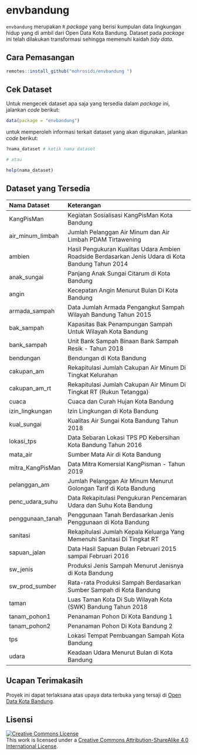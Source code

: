 
# envbandung

`envbandung` merupakan `R` *package* yang berisi kumpulan data
lingkungan hidup yang di ambil dari Open Data Kota Bandung. Dataset pada
*package* ini telah dilakukan transformasi sehingga memenuhi kaidah
*tidy data*.

## Cara Pemasangan

``` r
remotes::install_github("mohrosidi/envbandung ")
```

## Cek Dataset

Untuk mengecek dataset apa saja yang tersedia dalam *package* ini,
jalankan *code* berikut:

``` r
data(package = "envbandung")
```

untuk memperoleh informasi terkait dataset yang akan digunakan, jalankan
*code* berikut:

``` r
?nama_dataset # ketik nama dataset

# atau

help(nama_dataset)
```

## Dataset yang Tersedia

| Nama Dataset       | Keterangan                                                                                         |
| :----------------- | :------------------------------------------------------------------------------------------------- |
| KangPisMan         | Kegiatan Sosialisasi KangPisMan Kota Bandung                                                       |
| air\_minum\_limbah | Jumlah Pelanggan Air Minum dan Air Limbah PDAM Tirtawening                                         |
| ambien             | Hasil Pengukuran Kualitas Udara Ambien Roadside Berdasarkan Jenis Udara di Kota Bandung Tahun 2014 |
| anak\_sungai       | Panjang Anak Sungai Citarum di Kota Bandung                                                        |
| angin              | Kecepatan Angin Menurut Bulan Di Kota Bandung                                                      |
| armada\_sampah     | Data Jumlah Armada Pengangkut Sampah Wilayah Bandung Tahun 2015                                    |
| bak\_sampah        | Kapasitas Bak Penampungan Sampah Untuk Wilayah Kota Bandung                                        |
| bank\_sampah       | Unit Bank Sampah Binaan Bank Sampah Resik - Tahun 2018                                             |
| bendungan          | Bendungan di Kota Bandung                                                                          |
| cakupan\_am        | Rekapitulasi Jumlah Cakupan Air Minum Di Tingkat Kelurahan                                         |
| cakupan\_am\_rt    | Rekapitulasi Jumlah Cakupan Air Minum Di Tingkat RT (Rukun Tetangga)                               |
| cuaca              | Cuaca dan Curah Hujan Kota Bandung                                                                 |
| izin\_lingkungan   | Izin Lingkungan di Kota Bandung                                                                    |
| kual\_sungai       | Kualitas Air Sungai Kota Bandung Tahun 2018                                                        |
| lokasi\_tps        | Data Sebaran Lokasi TPS PD Kebersihan Kota Bandung Tahun 2016                                      |
| mata\_air          | Sumber Mata Air di Kota Bandung                                                                    |
| mitra\_KangPisMan  | Data Mitra Komersial KangPisman - Tahun 2019                                                       |
| pelanggan\_am      | Jumlah Pelanggan Air Minum Menurut Golongan Tarif di Kota Bandung                                  |
| penc\_udara\_suhu  | Data Rekapitulasi Pengukuran Pencemaran Udara dan Suhu Kota Bandung                                |
| penggunaan\_tanah  | Penggunaan Tanah Berdasarkan Jenis Penggunaan di Kota Bandung                                      |
| sanitasi           | Rekapitulasi Jumlah Kepala Keluarga Yang Memenuhi Sanitasi Di Tingkat RT                           |
| sapuan\_jalan      | Data Hasil Sapuan Bulan Februari 2015 sampai Februari 2016                                         |
| sw\_jenis          | Produksi Jenis Sampah Menurut Jenisnya di Kota Bandung                                             |
| sw\_prod\_sumber   | Rata-rata Produksi Sampah Berdasarkan Sumber Sampah di Kota Bandung                                |
| taman              | Luas Taman Kota Di Sub Wilayah Kota (SWK) Bandung Tahun 2018                                       |
| tanam\_pohon1      | Penanaman Pohon Di Kota Bandung 1                                                                  |
| tanam\_pohon2      | Penanaman Pohon Di Kota Bandung 2                                                                  |
| tps                | Lokasi Tempat Pembuangan Sampah Kota Bandung                                                       |
| udara              | Keadaan Udara Menurut Bulan di Kota Bandung                                                        |

## Ucapan Terimakasih

Proyek ini dapat terlaksana atas upaya data terbuka yang tersaji di
[Open Data Kota
Bandung](http://data.bandung.go.id/).

## Lisensi

<a rel="license" href="http://creativecommons.org/licenses/by-sa/4.0/"><img alt="Creative Commons License" style="border-width:0" src="https://i.creativecommons.org/l/by-sa/4.0/88x31.png" /></a><br />This
work is licensed under a
<a rel="license" href="http://creativecommons.org/licenses/by-sa/4.0/">Creative
Commons Attribution-ShareAlike 4.0 International License</a>.
